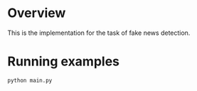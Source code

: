 # Overview
This is the implementation for the task of fake news detection.

# Running examples
```bash
python main.py
```
